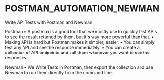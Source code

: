 # POSTMAN_AUTOMATION_NEWMAN
Write API Tests with Postman and Newman

Postman
•	A postman is a good tool that we mostly use to quickly test APIs to see the result returned by them, but it's way more powerful than that.
•	Making API is hard but Postman makes it simpler, easier.
•	You can simply test any API and see the response immediately.
•	You can create a collection of API endpoints and call them whenever you want to see the responses.

Newman
•	We Write Tests in Postman, then export the collection and use Newman to run them directly from the command line.

